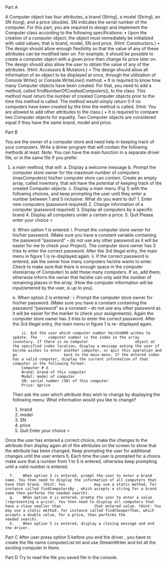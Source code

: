 Part A

A Computer object has four attributes, a brand (String), a model (String), an SN (long), and a price (double). SN indicates the serial number of the computer.
For this part, you are required to design and implement the Computer class according to the following specifications:
•	Upon the creation of a computer object, the object must immediately be initialized with valid values; that is brand, model, SN and price. (Hint: Constructors.)
•	The design should allow enough flexibility so that the value of any of these attributes can be modified later on. For example, it should be possible to create a         computer object with a given price then change its price later on. The design should also allow the user to obtain the value of any of the attributes. (Hint:             Accessors & Mutators.)
•	The design should allow all information of an object to be displayed at once, through the  utilization of Console.Write() or Console.WriteLine() method.
•	It is required to know how many Computer objects have been created. For that, you need to add a method, called findNumberOfCreatedComputers(), to the class. This         method must return the number of created Computer objects prior to the time this method is called. The method would simply return 0 if no computers have been             created by the time the method is called. (Hint: You are allowed to add other attributes to the class.)
•	It is required to compare two Computer objects for equality. Two Computer objects are considered equal if they have the same brand, model and price.  


Part B

You are the owner of a computer store and need help in keeping track of your computers. Write a driver program that will contain the following methods at least. Note: You can have the main function in a separate driver file, or in the same file if you prefer.
1.	a main method, that will:
      a.	Display a welcome message
      b.	Prompt the computer store owner for the maximum number of computers (maxComputers) his/her computer store can contain. Create an empty array, called                     inventory,      that will have the potential of keeping track of the created Computer objects.
      c.	Display a main menu (Fig 1) with the following choices, and keep prompting the  user until they enter a number between 1 and 5 inclusive:
                        What do you want to do?
                        1.	Enter new computers (password required)
                        2.	Change information of a computer (password required)
                        3.	Display all computers by a specific brand
                        4.	Display all computers under a certain a price.
                        5.	Quit
                        Please enter your choice >

      d.	When option 1 is entered:
            i. Prompt the computer store owner for his/her password. (Make sure you have a constant variable containing the password “password” – do not use                          any other password as it will be easier for me to check your Project). The computer store owner has 3 tries to enter the correct password. After the 3rd                illegal entry, the main menu in figure 1 is re-displayed again.
            ii. If the correct password is entered, ask the owner how many computers he/she wants to enter. Check to make sure that there is enough space in the                       computer store(array of Computer) to add these many computers. If so, add them; otherwise inform the owner that he/she can only add the number of                       remaining places in the array. (How the computer information will be input/entered by the user, is up to you).
      
      e.	When option 2 is entered :
            i.	Prompt the computer store owner for his/her password. (Make sure you have a constant containing the password “password” as a constant – do not use                     any other password as it will be easier for the marker to check your assignments). Again the computer store owner has 3 tries to enter the correct                     password. After the 3rd illegal entry, the main menu in figure 1 is re- displayed again.

            ii.	Ask the user which computer number he/she000 wishes to update. The     computer number is the index in the array inventory. If there is no Computer                     object at the specified index location, display a message asking the user if he/she wishes to enter another computer, or quit this operation and go                     back to the main menu. If the entered index has a valid computer, display the current information of that computer in the following format:
            Computer # X
            Brand: brand of this computer 
            Model: model of computer
            SN: serial number (SN) of this computer 
            Price: $price
       
    Then ask the user which attribute they wish to change by displaying the following menu:
    What information would you like to change?
      1.	brand
      2.	model
      3.	SN
      4.	price
      5.	Quit
      Enter your choice >
      
Once the user has entered a correct choice, make the changes to the attribute then display again all of the attributes on the screen to show that the attribute has been changed. Keep prompting the user for additional changes until the user enters 5. Each time the user is prompted for a choice make sure that a number from 1 to 5 is entered, otherwise keep prompting until a valid number is entered.

      f.	When option 3 is entered, prompt the user to enter a brand name. You then need to display the information of all computers that have that brand. (Hint: You             may use a static method, for instance called findComputersBy , which accepts a string for a brand name then performs the needed search).
      g.	When option 4 is entered, promtp the user to enter a value (representing a price). You then need to display all computers that have a vlaue smaller than               that entered value. (Hint: You may use a static method, for instance called findCheaperThan, which accepts a double value, for a price, then performs the               needed search).
      h.	When option 5 is entered, display a closing message and end the driver.


Part C
After user press option 5 before you end the driver , you have to create the file name computerList.txt and use StreamWriter  and list all the exciting computer in there.

Part D
Try to read the file you saved file in the console.





